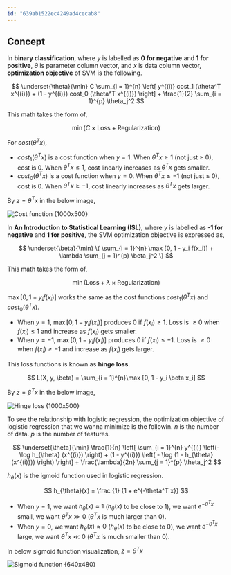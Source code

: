 ```yaml
---
id: "639ab1522ec4249ad4cecab8"
---
```


## Concept

In **binary classification**, where $y$ is labelled as **0 for negative** and **1 for positive**, $\theta$ is parameter column vector, and $x$ is data column vector, **optimization objective** of SVM is the following.

$$
\underset{\theta}{\min} C \sum_{i = 1}^{n} \left[ y^{(i)} cost_1 (\theta^T x^{(i)}) + (1 - y^{(i)}) cost_0 (\theta^T x^{(i)}) \right] + \frac{1}{2} \sum_{i = 1}^{p} \theta_j^2
$$

This math takes the form of,

$$
\min \left( C \times \text{Loss} + \text{Regularization} \right)
$$

For $cost(\theta^T x)$,

- $cost_1(\theta^T x)$ is a cost function when $y = 1$. When $\theta^T x \ge 1$  (not just $\ge$ 0), cost is 0. When $\theta^T x \le 1$, cost linearly increases as $\theta^T x$ gets smaller.
- $cost_0(\theta^T x)$ is a cost function when $y = 0$. When $\theta^T x \le -1$  (not just $\le$ 0), cost is 0. When $\theta^T x \ge -1$, cost linearly increases as $\theta^T x$ gets larger.

By $z = \theta^T x$ in the below image,

![Cost function {1000x500}](/images/article/support-vector-machine/svm_cost_function.png)

In **An Introduction to Statistical Learning (ISL)**, where $y$ is labelled as **-1 for negative** and **1 for positive**, the SVM optimization objective is expressed as,

$$
\underset{\beta}{\min} \{ \sum_{i = 1}^{n} \max [0, 1 - y_i f(x_i)] + \lambda \sum_{j = 1}^{p} \beta_j^2 \}
$$

This math takes the form of,

$$
\min \left( \text{Loss} + \lambda \times \text{Regularization} \right)
$$

$\max [0, 1 - y_i f(x_i)]$ works the same as the cost functions $cost_1(\theta^T x)$ and $cost_0(\theta^T x)$.

- When $y = 1$, $\max [0, 1 - y_i f(x_i)]$ produces 0 if $f(x_i) \ge 1$. Loss is $\ge 0$ when $f(x_i) \le 1$ and increase as $f(x_i)$ gets smaller.  
- When $y = -1$, $\max [0, 1 - y_i f(x_i)]$ produces 0 if $f(x_i) \le -1$. Loss is $\ge 0$ when $f(x_i) \ge -1$ and increase as $f(x_i)$ gets larger.

This loss functions is known as **hinge loss**.

$$
L(X, y, \beta) = \sum_{i = 1}^{n}\max [0, 1 - y_i \beta x_i]
$$

By $z = \beta^T x$ in the below image,

![Hinge loss {1000x500}](/images/article/support-vector-machine/svm_hinge_loss.png)

To see the relationship with logistic regression, the optimization objective of logistic regression that we wanna minimize is the followin. $n$ is the number of data. $p$ is the number of features.

$$
\underset{\theta}{\min} \frac{1}{n} \left[ \sum_{i = 1}^{n} y^{(i)} \left(- \log h_{\theta} (x^{(i)}) \right) + (1 - y^{(i)}) \left( - \log (1 - h_{\theta} (x^{(i)})) \right) \right] + \frac{\lambda}{2n} \sum_{j = 1}^{p} \theta_j^2
$$

$h_{\theta}(x)$ is the igmoid function used in logistic regression.

$$
h_{\theta}(x) = \frac {1} {1 + e^{-\theta^T x}}
$$

- When $y = 1$, we want $h_{\theta}(x) \approx 1$ ($h_{\theta}(x)$ to be close to $1$), we want $e^{-\theta^T x}$ small, we want $\theta^T x \gg 0$ ($\theta^T x$ is much larger than 0).
- When $y = 0$, we want $h_{\theta}(x) \approx 0$ ($h_{\theta}(x)$ to be close to $0$), we want $e^{-\theta^T x}$ large, we want $\theta^T x \ll 0$ ($\theta^T x$ is much smaller than 0).

In below sigmoid function visualization, $z = \theta^T x$

![Sigmoid function {640x480}](/images/article/support-vector-machine/svm_sigmoid_function.png)